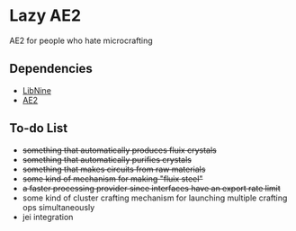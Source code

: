 # Lazy AE2 #
AE2 for people who hate microcrafting

## Dependencies ##
* [LibNine](https://github.com/phantamanta44/libnine)
* [AE2](https://github.com/AppliedEnergistics/Applied-Energistics-2)

## To-do List ##
* ~~something that automatically produces fluix crystals~~
* ~~something that automatically purifies crystals~~
* ~~something that makes circuits from raw materials~~
* ~~some kind of mechanism for making "fluix steel"~~
* ~~a faster processing provider since interfaces have an export rate limit~~
* some kind of cluster crafting mechanism for launching multiple crafting ops simultaneously
* jei integration
